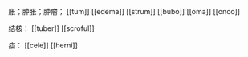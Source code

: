 
胀；肿胀；肿瘤；
[[tum]]
[[edema]]
[[strum]]
[[bubo]]
[[oma]]
[[onco]]

结核：
[[tuber]]
[[scroful]]

疝：
[[cele]]
[[herni]]
